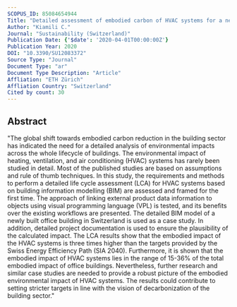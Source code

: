 ```yaml
---
SCOPUS_ID: 85084654944
Title: "Detailed assessment of embodied carbon of HVAC systems for a new office building based on BIM"
Author: "Kiamili C."
Journal: "Sustainability (Switzerland)"
Publication Date: {'$date': '2020-04-01T00:00:00Z'}
Publication Year: 2020
DOI: "10.3390/SU12083372"
Source Type: "Journal"
Document Type: "ar"
Document Type Description: "Article"
Affliation: "ETH Zürich"
Affliation Country: "Switzerland"
Cited by count: 30
---
```


## Abstract
"The global shift towards embodied carbon reduction in the building sector has indicated the need for a detailed analysis of environmental impacts across the whole lifecycle of buildings. The environmental impact of heating, ventilation, and air conditioning (HVAC) systems has rarely been studied in detail. Most of the published studies are based on assumptions and rule of thumb techniques. In this study, the requirements and methods to perform a detailed life cycle assessment (LCA) for HVAC systems based on building information modelling (BIM) are assessed and framed for the first time. The approach of linking external product data information to objects using visual programming language (VPL) is tested, and its benefits over the existing workflows are presented. The detailed BIM model of a newly built office building in Switzerland is used as a case study. In addition, detailed project documentation is used to ensure the plausibility of the calculated impact. The LCA results show that the embodied impact of the HVAC systems is three times higher than the targets provided by the Swiss Energy Efficiency Path (SIA 2040). Furthermore, it is shown that the embodied impact of HVAC systems lies in the range of 15-36% of the total embodied impact of office buildings. Nevertheless, further research and similar case studies are needed to provide a robust picture of the embodied environmental impact of HVAC systems. The results could contribute to setting stricter targets in line with the vision of decarbonization of the building sector."
